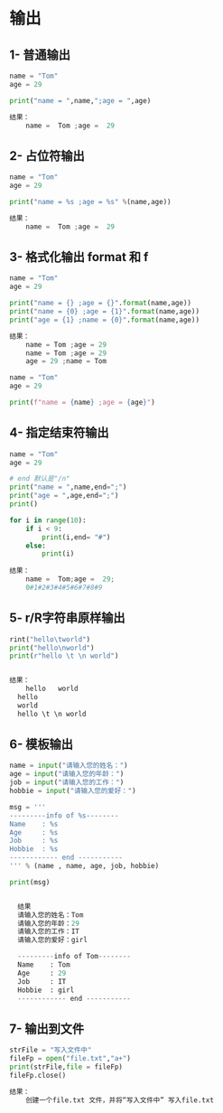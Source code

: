 # 输出

## 1- 普通输出

``` python
name = "Tom"
age = 29

print("name = ",name,";age = ",age)

结果：
	name =  Tom ;age =  29

```



## 2- 占位符输出

``` python
name = "Tom"
age = 29

print("name = %s ;age = %s" %(name,age))

结果：
	name =  Tom ;age =  29
```



## 3- 格式化输出 format    和  f 

``` python
name = "Tom"
age = 29

print("name = {} ;age = {}".format(name,age))
print("name = {0} ;age = {1}".format(name,age))
print("age = {1} ;name = {0}".format(name,age))

结果：
	name = Tom ;age = 29
	name = Tom ;age = 29
	age = 29 ;name = Tom
```

``` python
name = "Tom"
age = 29

print(f"name = {name} ;age = {age}")
```



## 4- 指定结束符输出

``` python
name = "Tom"
age = 29

# end 默认是"/n"
print("name = ",name,end=";")
print("age = ",age,end=";")
print()

for i in range(10):
    if i < 9:
        print(i,end= "#")
    else:
        print(i)
        
结果：
	name =  Tom;age =  29;
	0#1#2#3#4#5#6#7#8#9
```



## 5- r/R字符串原样输出

``` python
rint("hello\tworld")
print("hello\nworld")
print(r"hello \t \n world")


结果：
	hello	world
  hello
  world
  hello \t \n world
```



## 6- 模板输出

``` python
name = input("请输入您的姓名：")
age = input("请输入您的年龄：")
job = input("请输入您的工作：")
hobbie = input("请输入您的爱好：")

msg = '''
---------info of %s--------
Name    : %s
Age     : %s
Job     : %s
Hobbie  : %s
------------ end -----------
''' % (name , name, age, job, hobbie)

print(msg)


  结果
  请输入您的姓名：Tom
  请输入您的年龄：29
  请输入您的工作：IT
  请输入您的爱好：girl

  ---------info of Tom--------
  Name    : Tom
  Age     : 29
  Job     : IT
  Hobbie  : girl
  ------------ end -----------
```



## 7- 输出到文件

``` python
strFile = "写入文件中"
fileFp = open("file.txt","a+")
print(strFile,file = fileFp)
fileFp.close()

结果：
	创建一个file.txt 文件，并将“写入文件中” 写入file.txt 
```



